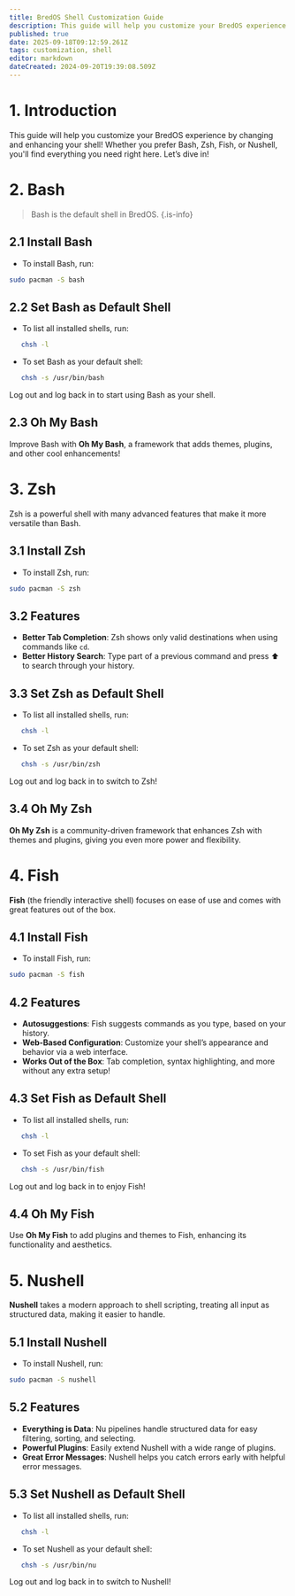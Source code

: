 ```yaml
---
title: BredOS Shell Customization Guide
description: This guide will help you customize your BredOS experience by changing and enhancing your shell!  Whether you prefer Bash, Zsh, Fish, or Nushell, you'll find everything you need right here. Let’s dive in! 🌊
published: true
date: 2025-09-18T09:12:59.261Z
tags: customization, shell
editor: markdown
dateCreated: 2024-09-20T19:39:08.509Z
---
```


# 1. Introduction

This guide will help you customize your BredOS experience by changing and enhancing your shell!  Whether you prefer Bash, Zsh, Fish, or Nushell, you'll find everything you need right here. Let’s dive in!


# 2. Bash
> Bash is the default shell in BredOS. 
{.is-info}

## 2.1 Install Bash
- To install Bash, run:

```bash
sudo pacman -S bash
```

## 2.2 Set Bash as Default Shell
- To list all installed shells, run:

```bash
   chsh -l
   ```
- To set Bash as your default shell:

```bash
   chsh -s /usr/bin/bash
   ```
 Log out and log back in to start using Bash as your shell.

## 2.3 Oh My Bash
Improve Bash with **Oh My Bash**, a framework that adds themes, plugins, and other cool enhancements!



# 3. Zsh
Zsh is a powerful shell with many advanced features that make it more versatile than Bash.

## 3.1 Install Zsh
- To install Zsh, run:
```bash
sudo pacman -S zsh
```

## 3.2 Features
- **Better Tab Completion**: Zsh shows only valid destinations when using commands like `cd`.  
- **Better History Search**: Type part of a previous command and press ⬆ to search through your history.

## 3.3 Set Zsh as Default Shell
- To list all installed shells, run:
```bash
   chsh -l
   ```
- To set Zsh as your default shell:
```bash
   chsh -s /usr/bin/zsh
   ```
Log out and log back in to switch to Zsh!

## 3.4 Oh My Zsh
**Oh My Zsh** is a community-driven framework that enhances Zsh with themes and plugins, giving you even more power and flexibility.

# 4. Fish
**Fish** (the friendly interactive shell) focuses on ease of use and comes with great features out of the box.

## 4.1 Install Fish
- To install Fish, run:
```bash
sudo pacman -S fish
```

## 4.2 Features
- **Autosuggestions**: Fish suggests commands as you type, based on your history.
- **Web-Based Configuration**: Customize your shell’s appearance and behavior via a web interface.
- **Works Out of the Box**: Tab completion, syntax highlighting, and more without any extra setup!

## 4.3 Set Fish as Default Shell
- To list all installed shells, run:
```bash
   chsh -l
   ```
- To set Fish as your default shell:
```bash
   chsh -s /usr/bin/fish
   ```
Log out and log back in to enjoy Fish!

## 4.4 Oh My Fish
Use **Oh My Fish** to add plugins and themes to Fish, enhancing its functionality and aesthetics.


# 5. Nushell
**Nushell** takes a modern approach to shell scripting, treating all input as structured data, making it easier to handle.

## 5.1 Install Nushell
- To install Nushell, run:
```bash
sudo pacman -S nushell
```

## 5.2 Features
- **Everything is Data**: Nu pipelines handle structured data for easy filtering, sorting, and selecting.
- **Powerful Plugins**: Easily extend Nushell with a wide range of plugins.
- **Great Error Messages**: Nushell helps you catch errors early with helpful error messages.

## 5.3 Set Nushell as Default Shell
- To list all installed shells, run:
```bash
   chsh -l
   ```
- To set Nushell as your default shell:
```bash
   chsh -s /usr/bin/nu
   ```
Log out and log back in to switch to Nushell!
